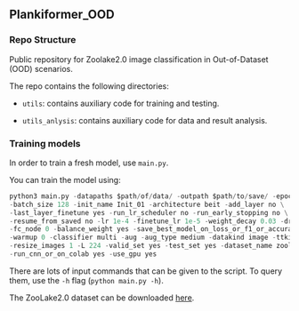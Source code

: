 ## Plankiformer_OOD

### Repo Structure

Public repository for Zoolake2.0 image classification in Out-of-Dataset (OOD) scenarios.

The repo contains the following directories:

- `utils`: contains auxiliary code for training and testing.

- `utils_anlysis`: contains auxiliary code for data and result analysis.


### Training models

In order to train a fresh model, use `main.py`. 

You can train the model using:

```python
python3 main.py -datapaths $path/of/data/ -outpath $path/to/save/ -epochs 50 -finetune 1 -finetune_epochs 50 \
-batch_size 128 -init_name Init_01 -architecture beit -add_layer no \
-last_layer_finetune yes -run_lr_scheduler no -run_early_stopping no \
-resume_from_saved no -lr 1e-4 -finetune_lr 1e-5 -weight_decay 0.03 -dropout_1 0 -dropout_2 0 \
-fc_node 0 -balance_weight yes -save_best_model_on_loss_or_f1_or_accuracy 2 \
-warmup 0 -classifier multi -aug -aug_type medium -datakind image -ttkind image -save_data yes \
-resize_images 1 -L 224 -valid_set yes -test_set yes -dataset_name zoolake -training_data False \
-run_cnn_or_on_colab yes -use_gpu yes
```
There are lots of input commands that can be given to the script. To query them, use the `-h` flag (`python main.py -h`). 

The ZooLake2.0 dataset can be downloaded [here](https://doi.org/10.25678/000C6M).